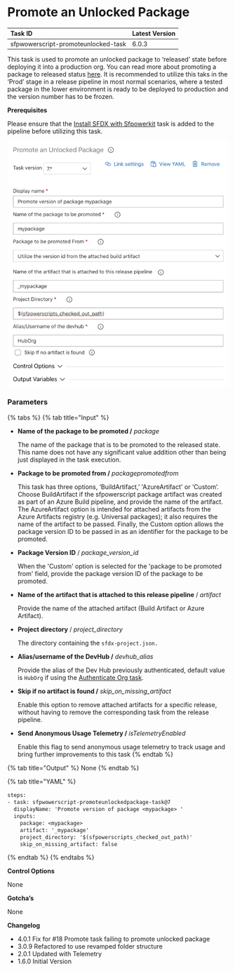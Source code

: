 # Promote an Unlocked Package

| Task ID | Latest Version |
| :--- | :--- |
| sfpwowerscript-promoteunlocked-task | 6.0.3 |

This task is used to promote an unlocked package to ‘released’ state before deploying it into a production org. You can read more about promoting a package to released status [here](https://developer.salesforce.com/docs/atlas.en-us.sfdx_dev.meta/sfdx_dev/sfdx_dev_dev2gp_create_pkg_ver_promote.htm). It is recommended to utilize this taks in the ‘Prod’ stage in a release pipeline in most normal scenarios, where a tested package in the lower environment is ready to be deployed to production and the version number has to be frozen.

**Prerequisites**

Please ensure that the [Install SFDX with Sfpowerkit](../utility-tasks/install-sfdx-cli-with-sfpowerkit.md) task is added to the pipeline before utilizing this task.

![](../../../.gitbook/assets/screen-shot-2020-07-05-at-6.30.58-pm.png)

### Parameters

{% tabs %}
{% tab title="Input" %}
* **Name of the package to be promoted /** _package_

  The name of the package that is to be promoted to the released state. This name does not have any significant value addition other than being just displayed in the task execution.

* **Package to be promoted from /** _packagepromotedfrom_

  This task has three options, ‘BuildArtifact,’ 'AzureArtifact' or ‘Custom’. Choose BuildArtifact if the sfpowerscript package artifact was created as part of an Azure Build pipeline, and provide the name of the artifact. The AzureArtifact option is intended for attached artifacts from the Azure Artifacts registry \(e.g. Universal packages\); it also requires the name of the artifact to be passed. Finally, the Custom option allows the package version ID to be passed in as an identifier for the package to be promoted.

* **Package Version ID** / _package\_version\_id_

  When the 'Custom' option is selected for the 'package to be promoted from' field, provide the package version ID of the package to be promoted. 

* **Name of the artifact that is attached to this release pipeline** / _artifact_

  Provide the name of the attached artifact \(Build Artifact or Azure Artifact\).

* **Project directory** / _project\_directory_

  The directory containing the `sfdx-project.json.`

* **Alias/username of the DevHub /** _devhub\_alias_

  Provide the alias of the Dev Hub previously authenticated, default value is `HubOrg` if using the [Authenticate Org task](../authentication/).

* **Skip if no artifact is found /** _skip\_on\_missing\_artifact_

  Enable this option to remove attached artifacts for a specific release, without having to remove the corresponding task from the release pipeline.

* **Send Anonymous Usage Telemetry /** _isTelemetryEnabled_

  Enable this flag to send anonymous usage telemetry to track usage and bring further improvements to this task
{% endtab %}

{% tab title="Output" %}
None
{% endtab %}

{% tab title="YAML" %}
```text
steps:
- task: sfpwowerscript-promoteunlockedpackage-task@7
  displayName: 'Promote version of package <mypackage> '
  inputs:
    package: <mypackage>
    artifact: '_mypackage'
    project_directory: '$(sfpowerscripts_checked_out_path)'
    skip_on_missing_artifact: false
```
{% endtab %}
{% endtabs %}

**Control Options**

None

**Gotcha’s**

None

**Changelog**

* 4.0.1 Fix for \#18 Promote task failing to promote unlocked package
* 3.0.9 Refactored to use revamped folder structure
* 2.0.1 Updated with Telemetry
* 1.6.0 Initial Version

